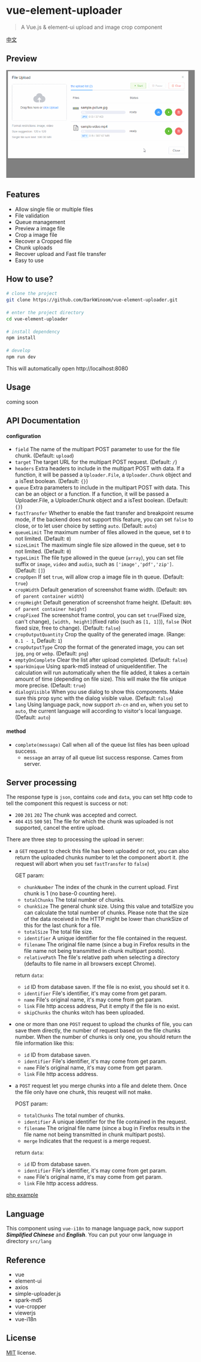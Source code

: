# vue-element-uploader
> A Vue.js & element-ui upload and image crop component

[中文](https://github.com/DarkWinoom/vue-element-uploader/blob/master/README_zh-CN.md)

## Preview
![demo](/demo.gif)

## Features
* Allow single file or multiple files
* File validation
* Queue management
* Preview a image file
* Crop a image file
* Recover a Cropped file
* Chunk uploads
* Recover upload and Fast file transfer
* Easy to use

## How to use?
```bash
# clone the project
git clone https://github.com/DarkWinoom/vue-element-uploader.git

# enter the project directory
cd vue-element-uploader

# install dependency
npm install

# develop
npm run dev
```
This will automatically open http://localhost:8080

## Usage
coming soon

## API Documentation
#### configuration
* ```field``` The name of the multipart POST parameter to use for the file chunk. (Default: ```upload```)
* ```target``` The target URL for the multipart POST request. (Default: ```/```)
* ```headers``` Extra headers to include in the multipart POST with data. If a function, it will be passed a ```Uploader.File```, a ```Uploader.Chunk``` object and a isTest boolean. (Default: ```{}```)
* ```queue``` Extra parameters to include in the multipart POST with data. This can be an object or a function. If a function, it will be passed a Uploader.File, a Uploader.Chunk object and a isTest boolean. (Default: ```{}```)
* ```fastTransfer``` Whether to enable the fast transfer and breakpoint resume mode, if the backend does not support this feature, you can set ```false``` to close, or to let user choice by setting ```auto```. (Default: ```auto```)
* ```queueLimit``` The maximum number of files allowed in the queue, set ```0``` to not limited. (Default: ```0```)
* ```sizeLimit``` The maximum single file size allowed in the queue, set ```0``` to not limited. (Default: ```0```)
* ```typeLimit``` The file type allowed in the queue (```array```), you can set file suffix or ```image```, ```video``` and ```audio```, such as ```['image','pdf','zip']```. (Default: ```[]```)
* ```cropOpen``` If set ```true```, will allow crop a image file in th queue. (Default: ```true```)
* ```cropWidth``` Default generation of screenshot frame width. (Default: ```80% of parent container width```)
* ```cropHeight``` Default generation of screenshot frame height. (Default: ```80% of parent container height```)
* ```cropFixed``` The screenshot frame control, you can set ```true```(Fixed size, can't change), ```[width, height]```(fixed ratio (such as ```[1, 1]```)), ```false``` (Not fixed size, free to change). (Default: ```false```)
* ```cropOutputQuantity``` Crop the quality of the generated image. (Range: ```0.1 - 1```, Default: ```1```)
* ```cropOutputType``` Crop the format of the generated image, you can set ```jpg```, ```png``` or ```webp```. (Default: ```png```)
* ```emptyOnComplete``` Clear the list after upload completed. (Default: ```false```)
* ```sparkUnique``` Using spark-md5 instead of uniqueIdentifier. The calculation will run automatically when the file added, it takes a certain amount of time (depending on file size). This will make the file unique more precise. (Default: ```true```)
* ```dialogVisible``` When you use dialog to show this components. Make sure this prop sync with the dialog visible value. (Default: ```false```)
* ```lang``` Using language pack, now support ```zh-cn``` and ```en```, when you set to ```auto```, the current language will according to visitor's local language. (Default: ```auto```)
#### method
* ```complete(message)``` Call when all of the queue list files has been upload success.
  * ```message``` an array of all queue list success response. Cames from server.

## Server processing
The response type is ```json```, contains ```code``` and ```data```, you can set http code to tell the component this request is success or not:
* ```200``` ```201``` ```202``` The chunk was accepted and correct.
* ```404``` ```415``` ```500``` ```501``` The file for which the chunk was uploaded is not supported, cancel the entire upload.

There are three step to processing the upload in server:
* a ```GET``` request to check this file has been uploaded or not, you can also return the uploaded chunks number to let the component abort it. (the request will abort when you set ```fastTransfer``` to ```false```)
  
  GET param:
  * ```chunkNumber``` The index of the chunk in the current upload. First chunk is 1 (no base-0 counting here).
  * ```totalChunks``` The total number of chunks.
  * ```chunkSize``` The general chunk size. Using this value and totalSize you can calculate the total number of chunks. Please note that the size of the data received in the HTTP might be lower than chunkSize of this for the last chunk for a file.
  * ```totalSize``` The total file size.
  * ```identifier``` A unique identifier for the file contained in the request.
  * ```filename``` The original file name (since a bug in Firefox results in the file name not being transmitted in chunk multipart posts).
  * ```relativePath``` The file's relative path when selecting a directory (defaults to file name in all browsers except Chrome).

  return ```data```:
  * ```id``` ID from database saven. If the file is no exist, you should set it ```0```.
  * ```identifier``` File's identifier, it's may come from get param.
  * ```name``` File's original name, it's may come from get param.
  * ```link``` File http access address, Put it empty if the file is no exist.
  * ```skipChunks``` the chunks witch has been uploaded.
* one or more than one ```POST``` request to upload the chunks of file, you can save them directly, the number of request based on the file chunks number. When the number of chunks is only one, you should return the file information like this: 
  * ```id``` ID from database saven.
  * ```identifier``` File's identifier, it's may come from get param.
  * ```name``` File's original name, it's may come from get param.
  * ```link``` File http access address.
* a ```POST``` request let you merge chunks into a file and delete them. Once the file only have one chunk, this reuqest will not make. 

  POST param: 
  * ```totalChunks``` The total number of chunks.
  * ```identifier``` A unique identifier for the file contained in the request.
  * ```filename``` The original file name (since a bug in Firefox results in the file name not being transmitted in chunk multipart posts).
  * ```merge``` Indicates that the request is a merge request.

  return ```data```:
  * ```id``` ID from database saven.
  * ```identifier``` File's identifier, it's may come from get param.
  * ```name``` File's original name, it's may come from get param.
  * ```link``` File http access address.

[php example](https://github.com/DarkWinoom/vue-element-uploader/blob/master/example/uploader.php)

## Language
This component using ```vue-i18n``` to manage language pack, now support ***Simplified Chinese*** and ***English***.
You can put your onw language in directory ```src/lang```


## Reference
* vue
* element-ui
* axios
* simple-uploader.js
* spark-md5
* vue-cropper
* viewerjs
* vue-i18n

## License

[MIT](https://github.com/DarkWinoom/vue-element-uploader/blob/master/LICENSE) license.